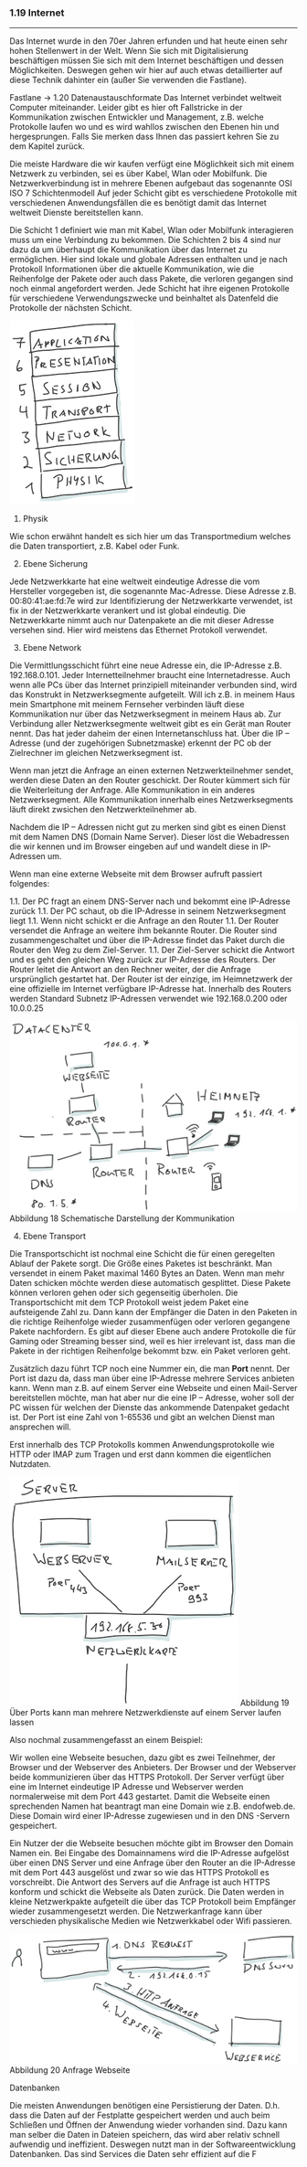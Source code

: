 ### 1.19 Internet
---

Das Internet wurde in den 70er Jahren erfunden und hat heute einen sehr hohen Stellenwert in der Welt. Wenn Sie sich mit Digitalisierung beschäftigen müssen Sie sich mit dem Internet beschäftigen und dessen Möglichkeiten. Deswegen gehen wir hier auf auch etwas detaillierter auf diese Technik dahinter ein (außer Sie verwenden die Fastlane).

Fastlane -> 1.20 Datenaustauschformate
Das Internet verbindet weltweit Computer miteinander. Leider gibt es hier oft Fallstricke in der Kommunikation zwischen Entwickler und Management, z.B. welche Protokolle laufen wo und es wird wahllos zwischen den Ebenen hin und hergesprungen. Falls Sie merken dass Ihnen das passiert kehren Sie zu dem Kapitel zurück.

Die meiste Hardware die wir kaufen verfügt eine Möglichkeit sich mit einem Netzwerk zu verbinden, sei es über Kabel, Wlan oder Mobilfunk. Die Netzwerkverbindung ist in mehrere Ebenen aufgebaut das sogenannte OSI ISO 7 Schichtenmodell Auf jeder Schicht gibt es verschiedene Protokolle mit verschiedenen Anwendungsfällen die es benötigt damit das Internet weltweit Dienste bereitstellen kann.

Die Schicht 1 definiert wie man mit Kabel, Wlan oder Mobilfunk interagieren muss um eine Verbindung zu bekommen. Die Schichten 2 bis 4 sind nur dazu da um überhaupt die Kommunikation über das Internet zu ermöglichen. Hier sind lokale und globale Adressen enthalten und je nach Protokoll Informationen über die aktuelle Kommunikation, wie die Reihenfolge der Pakete oder auch dass Pakete, die verloren gegangen sind noch einmal angefordert werden. Jede Schicht hat ihre eigenen Protokolle für verschiedene Verwendungszwecke und beinhaltet als Datenfeld die Protokolle der nächsten Schicht.

![](/Pictures/image027.png)

1. Physik

Wie schon erwähnt handelt es sich hier um das Transportmedium welches die Daten transportiert, z.B. Kabel oder Funk.

2. Ebene Sicherung

Jede Netzwerkkarte hat eine weltweit eindeutige Adresse die vom Hersteller vorgegeben ist, die sogenannte Mac-Adresse. Diese Adresse z.B. 00:80:41:ae:fd:7e wird zur Identifizierung der Netzwerkkarte verwendet, ist fix in der Netzwerkkarte verankert und ist global eindeutig. Die Netzwerkkarte nimmt auch nur Datenpakete an die mit dieser Adresse versehen sind. Hier wird meistens das Ethernet Protokoll verwendet. 

3. Ebene Network

Die Vermittlungsschicht führt eine neue Adresse ein, die IP-Adresse z.B. 192.168.0.101. Jeder Internetteilnehmer braucht eine Internetadresse. Auch wenn alle PCs über das Internet prinzipiell miteinander verbunden sind, wird das Konstrukt in Netzwerksegmente aufgeteilt. Will ich z.B. in meinem Haus mein Smartphone mit meinem Fernseher verbinden läuft diese Kommunikation nur über das Netzwerksegment in meinem Haus ab. Zur Verbindung aller Netzwerksegmente weltweit gibt es ein Gerät man Router nennt. Das hat jeder daheim der einen Internetanschluss hat. Über die IP – Adresse (und der zugehörigen Subnetzmaske) erkennt der PC ob der Zielrechner im gleichen Netzwerksegment ist.

Wenn man jetzt die Anfrage an einen externen Netzwerkteilnehmer sendet, werden diese Daten an den Router geschickt. Der Router kümmert sich für die Weiterleitung der Anfrage. Alle Kommunikation in ein anderes Netzwerksegment. Alle Kommunikation innerhalb eines Netzwerksegments läuft direkt zwsichen den Netzwerkteilnehmer ab. 

Nachdem die IP – Adressen nicht gut zu merken sind gibt es einen Dienst mit dem Namen DNS (Domain Name Server). Dieser löst die Webadressen die wir kennen und im Browser eingeben auf und wandelt diese in IP-Adressen um.

Wenn man eine externe Webseite mit dem Browser aufruft passiert folgendes:

1.1. Der PC fragt an einem DNS-Server nach und bekommt eine IP-Adresse zurück 
1.1. Der PC schaut, ob die IP-Adresse in seinem Netzwerksegment liegt
1.1. Wenn nicht schickt er die Anfrage an den Router
1.1. Der Router versendet die Anfrage an weitere ihm bekannte Router. Die Router sind zusammengeschaltet und über die IP-Adresse findet das Paket durch die Router den Weg zu dem Ziel-Server.
1.1. Der Ziel-Server schickt die Antwort und es geht den gleichen Weg zurück zur IP-Adresse des Routers. Der Router leitet die Antwort an den Rechner weiter, der die Anfrage ursprünglich gestartet hat. Der Router ist der einzige, im Heimnetzwerk der eine offizielle im Internet verfügbare IP-Adresse hat. Innerhalb des Routers werden Standard Subnetz IP-Adressen verwendet wie 192.168.0.200 oder 10.0.0.25

![](/Pictures/image028.png)
Abbildung 18 Schematische Darstellung der Kommunikation

4. Ebene Transport

Die Transportschicht ist nochmal eine Schicht die für einen geregelten Ablauf der Pakete sorgt. Die Größe eines Paketes ist beschränkt. Man versendet in einem Paket maximal 1460 Bytes an Daten. Wenn man mehr Daten schicken möchte werden diese automatisch gesplittet. Diese Pakete können verloren gehen oder sich gegenseitig überholen. Die Transportschicht mit dem TCP Protokoll weist jedem Paket eine aufsteigende Zahl zu. Dann kann der Empfänger die Daten in den Paketen in die richtige Reihenfolge wieder zusammenfügen oder verloren gegangene Pakete nachfordern. Es gibt auf dieser Ebene auch andere Protokolle die für Gaming oder Streaming besser sind, weil es hier irrelevant ist, dass man die Pakete in der richtigen Reihenfolge bekommt bzw. ein Paket verloren geht. 

Zusätzlich dazu führt TCP noch eine Nummer ein, die man **Port** nennt. Der Port ist dazu da, dass man über eine IP-Adresse mehrere Services anbieten kann. Wenn man z.B. auf einem Server eine Webseite und einen Mail-Server bereitstellen möchte, man hat aber nur die eine IP – Adresse, woher soll der PC wissen für welchen der Dienste das ankommende Datenpaket gedacht ist. Der Port ist eine Zahl von 1-65536 und gibt an welchen Dienst man ansprechen will.

Erst innerhalb des TCP Protokolls kommen Anwendungsprotokolle wie HTTP oder IMAP zum Tragen und erst dann kommen die eigentlichen Nutzdaten.

![](/Pictures/image029.png)
Abbildung 19 Über Ports kann man mehrere Netzwerkdienste auf einem Server laufen lassen

Also nochmal zusammengefasst an einem Beispiel:

Wir wollen eine Webseite besuchen, dazu gibt es zwei Teilnehmer, der Browser und der Webserver des Anbieters. Der Browser und der Webserver beide kommunizieren über das HTTPS Protokoll. Der Server verfügt über eine im Internet eindeutige IP Adresse und Webserver werden normalerweise mit dem Port 443 gestartet. Damit die Webseite einen sprechenden Namen hat beantragt man eine Domain wie z.B. endofweb.de. Diese Domain wird einer IP-Adresse zugewiesen und in den DNS -Servern gespeichert.

Ein Nutzer der die Webseite besuchen möchte gibt im Browser den Domain Namen ein. Bei Eingabe des Domainnamens wird die IP-Adresse aufgelöst über einen DNS Server und eine Anfrage über den Router an die IP-Adresse mit dem Port 443 ausgelöst und zwar so wie das HTTPS Protokoll es vorschreibt. Die Antwort des Servers auf die Anfrage ist auch HTTPS konform und schickt die Webseite als Daten zurück. Die Daten werden in kleine Netzwerkpakte aufgeteilt die über das TCP Protokoll beim Empfänger wieder zusammengesetzt werden. Die Netzwerkanfrage kann über verschieden physikalische Medien wie Netzwerkkabel oder Wifi passieren. 

![](/Pictures/image030.png)
Abbildung 20 Anfrage Webseite

Datenbanken

Die meisten Anwendungen benötigen eine Persistierung der Daten. D.h. dass die Daten auf der Festplatte gespeichert werden und auch beim Schließen und Öffnen der Anwendung wieder vorhanden sind. Dazu kann man selber die Daten in Dateien speichern, das wird aber relativ schnell aufwendig und ineffizient. Deswegen nutzt man in der Softwareentwicklung Datenbanken. Das sind Services die Daten sehr effizient auf die F